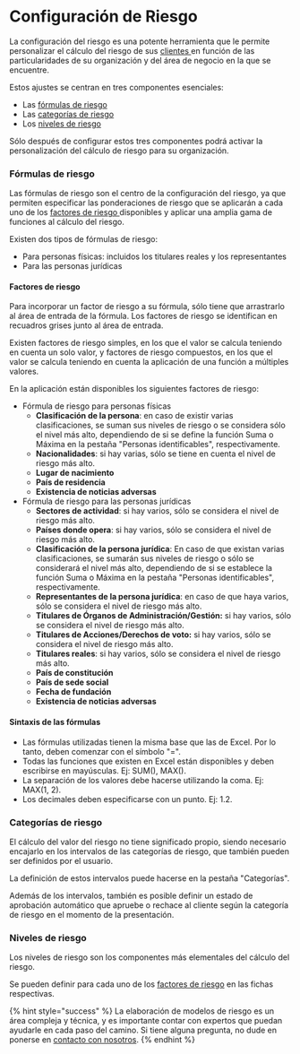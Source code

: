 # Configuración de Riesgo

La configuración del riesgo es una potente herramienta que le permite personalizar el cálculo del riesgo de sus [clientes ](../registo-de-clientes/)en función de las particularidades de su organización y del área de negocio en la que se encuentre.

Estos ajustes se centran en tres componentes esenciales:

* Las [fórmulas de riesgo](configuracion-de-riesgo.md#formulas-de-riesgo)
* Las [categorías de riesgo](configuracion-de-riesgo.md#categorias-de-riesgo)
* Los [niveles de riesgo](configuracion-de-riesgo.md#niveles-de-riesgo)

Sólo después de configurar estos tres componentes podrá activar la personalización del cálculo de riesgo para su organización.

### Fórmulas de riesgo

Las fórmulas de riesgo son el centro de la configuración del riesgo, ya que permiten especificar las ponderaciones de riesgo que se aplicarán a cada uno de los [factores de riesgo ](configuracion-de-riesgo.md#factores-de-riesgo)disponibles y aplicar una amplia gama de funciones al cálculo del riesgo.

Existen dos tipos de fórmulas de riesgo:

* Para personas físicas: incluidos los titulares reales y los representantes
* Para las personas jurídicas

#### Factores de riesgo

Para incorporar un factor de riesgo a su fórmula, sólo tiene que arrastrarlo al área de entrada de la fórmula. Los factores de riesgo se identifican en recuadros grises junto al área de entrada.

Existen factores de riesgo simples, en los que el valor se calcula teniendo en cuenta un solo valor, y factores de riesgo compuestos, en los que el valor se calcula teniendo en cuenta la aplicación de una función a múltiples valores.

En la aplicación están disponibles los siguientes factores de riesgo:

* Fórmula de riesgo para personas físicas
  * **Clasificación de la persona**: en caso de existir varias clasificaciones, se suman sus niveles de riesgo o se considera sólo el nivel más alto, dependiendo de si se define la función Suma o Máxima en la pestaña "Personas identificables", respectivamente.
  * **Nacionalidades**: si hay varias, sólo se tiene en cuenta el nivel de riesgo más alto.
  * **Lugar de nacimiento**
  * **País de residencia**
  * **Existencia de noticias adversas**
* Fórmula de riesgo para las personas jurídicas
  * **Sectores de actividad**: si hay varios, sólo se considera el nivel de riesgo más alto.
  * **Países donde opera**: si hay varios, sólo se considera el nivel de riesgo más alto.
  * **Clasificación de la persona jurídica**: En caso de que existan varias clasificaciones, se sumarán sus niveles de riesgo o sólo se considerará el nivel más alto, dependiendo de si se establece la función Suma o Máxima en la pestaña "Personas identificables", respectivamente.
  * **Representantes de la persona jurídica**: en caso de que haya varios, sólo se considera el nivel de riesgo más alto.
  * **Titulares de Órganos de Administración/Gestión:** si hay varios, sólo se considera el nivel de riesgo más alto.
  * **Titulares de Acciones/Derechos de voto:** si hay varios, sólo se considera el nivel de riesgo más alto.
  * **Titulares reales**: si hay varios, sólo se considera el nivel de riesgo más alto.
  * **País de constitución**
  * **País de sede social**
  * **Fecha de fundación**
  * **Existencia de noticias adversas**

#### Sintaxis de las fórmulas

* Las fórmulas utilizadas tienen la misma base que las de Excel. Por lo tanto, deben comenzar con el símbolo "=".
* Todas las funciones que existen en Excel están disponibles y deben escribirse en mayúsculas. Ej: SUM(), MAX().
* La separación de los valores debe hacerse utilizando la coma. Ej: MAX(1, 2).
* Los decimales deben especificarse con un punto. Ej: 1.2.

### Categorías de riesgo

El cálculo del valor del riesgo no tiene significado propio, siendo necesario encajarlo en los intervalos de las categorías de riesgo, que también pueden ser definidos por el usuario.

La definición de estos intervalos puede hacerse en la pestaña "Categorías".

Además de los intervalos, también es posible definir un estado de aprobación automático que apruebe o rechace al cliente según la categoría de riesgo en el momento de la presentación.

### Niveles de riesgo

Los niveles de riesgo son los componentes más elementales del cálculo del riesgo.

Se pueden definir para cada uno de los [factores de riesgo](configuracion-de-riesgo.md#factores-de-riesgo) en las fichas respectivas.

{% hint style="success" %}
La elaboración de modelos de riesgo es un área compleja y técnica, y es importante contar con expertos que puedan ayudarle en cada paso del camino. Si tiene alguna pregunta, no dude en ponerse en [contacto con nosotros](../../outros/contactos.md).
{% endhint %}
